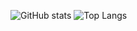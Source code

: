 ![GitHub stats](https://github-readme-stats.vercel.app/api?username=sms32&show_icons=true&theme=tokyonight)
![Top Langs](https://github-readme-stats.vercel.app/api/top-langs/?username=sms32&theme=tokyonight)
